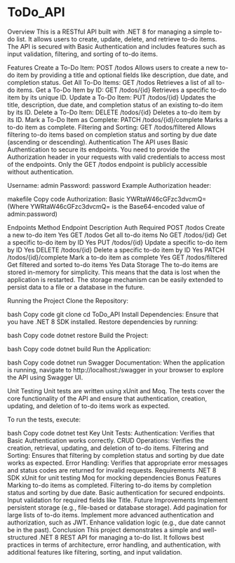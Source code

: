 # ToDo_API

Overview
This is a RESTful API built with .NET 8 for managing a simple to-do list. It allows users to create, update, delete, and retrieve to-do items. The API is secured with Basic Authentication and includes features such as input validation, filtering, and sorting of to-do items.

Features
Create a To-Do Item:
POST /todos
Allows users to create a new to-do item by providing a title and optional fields like description, due date, and completion status.
Get All To-Do Items:
GET /todos
Retrieves a list of all to-do items.
Get a To-Do Item by ID:
GET /todos/{id}
Retrieves a specific to-do item by its unique ID.
Update a To-Do Item:
PUT /todos/{id}
Updates the title, description, due date, and completion status of an existing to-do item by its ID.
Delete a To-Do Item:
DELETE /todos/{id}
Deletes a to-do item by its ID.
Mark a To-Do Item as Complete:
PATCH /todos/{id}/complete
Marks a to-do item as complete.
Filtering and Sorting:
GET /todos/filtered
Allows filtering to-do items based on completion status and sorting by due date (ascending or descending).
Authentication
The API uses Basic Authentication to secure its endpoints. You need to provide the Authorization header in your requests with valid credentials to access most of the endpoints. Only the GET /todos endpoint is publicly accessible without authentication.

Username: admin
Password: password
Example Authorization header:

makefile
Copy code
Authorization: Basic YWRtaW46cGFzc3dvcmQ=
(Where YWRtaW46cGFzc3dvcmQ= is the Base64-encoded value of admin:password)

Endpoints
Method	Endpoint	Description	Auth Required
POST	/todos	Create a new to-do item	Yes
GET	/todos	Get all to-do items	No
GET	/todos/{id}	Get a specific to-do item by ID	Yes
PUT	/todos/{id}	Update a specific to-do item by ID	Yes
DELETE	/todos/{id}	Delete a specific to-do item by ID	Yes
PATCH	/todos/{id}/complete	Mark a to-do item as complete	Yes
GET	/todos/filtered	Get filtered and sorted to-do items	Yes
Data Storage
The to-do items are stored in-memory for simplicity. This means that the data is lost when the application is restarted. The storage mechanism can be easily extended to persist data to a file or a database in the future.

Running the Project
Clone the Repository:

bash
Copy code
git clone <repository-url>
cd ToDo_API
Install Dependencies: Ensure that you have .NET 8 SDK installed. Restore dependencies by running:

bash
Copy code
dotnet restore
Build the Project:

bash
Copy code
dotnet build
Run the Application:

bash
Copy code
dotnet run
Swagger Documentation: When the application is running, navigate to http://localhost:<port>/swagger in your browser to explore the API using Swagger UI.

Unit Testing
Unit tests are written using xUnit and Moq. The tests cover the core functionality of the API and ensure that authentication, creation, updating, and deletion of to-do items work as expected.

To run the tests, execute:

bash
Copy code
dotnet test
Key Unit Tests:
Authentication: Verifies that Basic Authentication works correctly.
CRUD Operations: Verifies the creation, retrieval, updating, and deletion of to-do items.
Filtering and Sorting: Ensures that filtering by completion status and sorting by due date works as expected.
Error Handling: Verifies that appropriate error messages and status codes are returned for invalid requests.
Requirements
.NET 8 SDK
xUnit for unit testing
Moq for mocking dependencies
Bonus Features
Marking to-do items as completed.
Filtering to-do items by completion status and sorting by due date.
Basic authentication for secured endpoints.
Input validation for required fields like Title.
Future Improvements
Implement persistent storage (e.g., file-based or database storage).
Add pagination for large lists of to-do items.
Implement more advanced authentication and authorization, such as JWT.
Enhance validation logic (e.g., due date cannot be in the past).
Conclusion
This project demonstrates a simple and well-structured .NET 8 REST API for managing a to-do list. It follows best practices in terms of architecture, error handling, and authentication, with additional features like filtering, sorting, and input validation.
